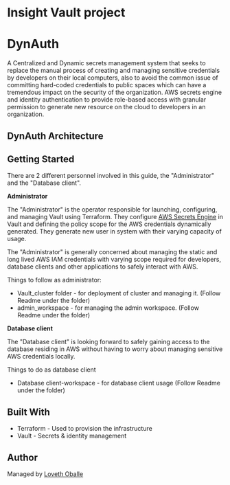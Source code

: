 # Insight Vault project

# DynAuth
A Centralized and Dynamic secrets management system that seeks to replace the manual process of creating and managing sensitive credentials by developers on their local computers, also to avoid the common issue of committing hard-coded credentials to public spaces which can have a tremendous impact on the security of the organization. AWS secrets engine and identity authentication to provide role-based access with granular permission to generate new resource on the cloud to developers in an organization.

## DynAuth Architecture



## Getting Started

There are 2 different personnel involved in this guide, the "Administrator" and the "Database client". 

**Administrator**

The "Administrator" is the operator responsible for launching, configuring, and managing Vault using Terraform. They configure [AWS Secrets Engine](https://www.vaultproject.io/docs/secrets/aws/index.html) in Vault and defining the policy scope for the AWS credentials dynamically generated. They generate new user in system with their varying capacity of usage.

The "Administrator" is generally concerned about managing the static and long lived AWS IAM credentials with varying scope required for developers, database clients and other applications to safely interact with AWS.

Things to follow as administrator:

* Vault_cluster folder - for deployment of cluster and managing it. (Follow Readme under the folder)
* admin_workspace - for managing the admin workspace. (Follow Readme under the folder)

**Database client**

The "Database client" is looking forward to safely gaining access to the database residing in AWS without having to worry about managing sensitive AWS credentials locally.

Things to do as database client
* Database client-workspace - for database client usage (Follow Readme under the folder)

## Built With

* Terraform - Used to provision the infrastructure
* Vault - Secrets & identity management


## Author

Managed by [Loveth Oballe](https://github.com/oballe1)
